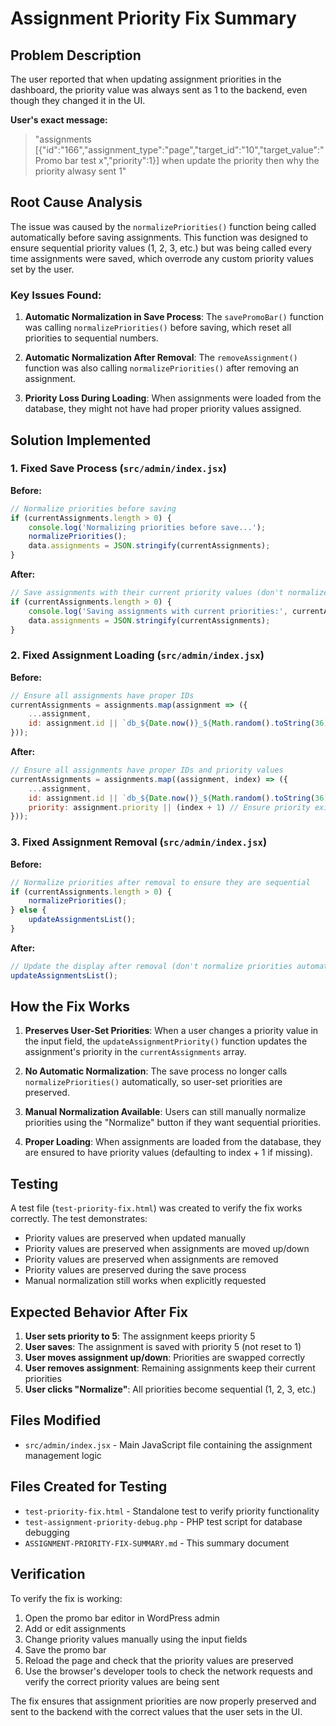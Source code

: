# Assignment Priority Fix Summary

## Problem Description
The user reported that when updating assignment priorities in the dashboard, the priority value was always sent as 1 to the backend, even though they changed it in the UI.

**User's exact message:**
> "assignments [{"id":"166","assignment_type":"page","target_id":"10","target_value":"Promo bar test x","priority":1}] when update the priority then why the priority alwasy sent 1"

## Root Cause Analysis
The issue was caused by the `normalizePriorities()` function being called automatically before saving assignments. This function was designed to ensure sequential priority values (1, 2, 3, etc.) but was being called every time assignments were saved, which overrode any custom priority values set by the user.

### Key Issues Found:

1. **Automatic Normalization in Save Process**: The `savePromoBar()` function was calling `normalizePriorities()` before saving, which reset all priorities to sequential numbers.

2. **Automatic Normalization After Removal**: The `removeAssignment()` function was also calling `normalizePriorities()` after removing an assignment.

3. **Priority Loss During Loading**: When assignments were loaded from the database, they might not have had proper priority values assigned.

## Solution Implemented

### 1. Fixed Save Process (`src/admin/index.jsx`)
**Before:**
```javascript
// Normalize priorities before saving
if (currentAssignments.length > 0) {
    console.log('Normalizing priorities before save...');
    normalizePriorities();
    data.assignments = JSON.stringify(currentAssignments);
}
```

**After:**
```javascript 
// Save assignments with their current priority values (don't normalize automatically)
if (currentAssignments.length > 0) {
    console.log('Saving assignments with current priorities:', currentAssignments.map(a => ({ id: a.id, priority: a.priority })));
    data.assignments = JSON.stringify(currentAssignments);
}
```

### 2. Fixed Assignment Loading (`src/admin/index.jsx`)
**Before:**
```javascript
// Ensure all assignments have proper IDs
currentAssignments = assignments.map(assignment => ({
    ...assignment,
    id: assignment.id || `db_${Date.now()}_${Math.random().toString(36).substr(2, 9)}`
}));
```

**After:**
```javascript
// Ensure all assignments have proper IDs and priority values
currentAssignments = assignments.map((assignment, index) => ({
    ...assignment,
    id: assignment.id || `db_${Date.now()}_${Math.random().toString(36).substr(2, 9)}`,
    priority: assignment.priority || (index + 1) // Ensure priority exists
}));
```

### 3. Fixed Assignment Removal (`src/admin/index.jsx`)
**Before:**
```javascript
// Normalize priorities after removal to ensure they are sequential
if (currentAssignments.length > 0) {
    normalizePriorities();
} else {
    updateAssignmentsList();
}
```

**After:**
```javascript
// Update the display after removal (don't normalize priorities automatically)
updateAssignmentsList();
```

## How the Fix Works

1. **Preserves User-Set Priorities**: When a user changes a priority value in the input field, the `updateAssignmentPriority()` function updates the assignment's priority in the `currentAssignments` array.

2. **No Automatic Normalization**: The save process no longer calls `normalizePriorities()` automatically, so user-set priorities are preserved.

3. **Manual Normalization Available**: Users can still manually normalize priorities using the "Normalize" button if they want sequential priorities.

4. **Proper Loading**: When assignments are loaded from the database, they are ensured to have priority values (defaulting to index + 1 if missing).

## Testing

A test file (`test-priority-fix.html`) was created to verify the fix works correctly. The test demonstrates:

- Priority values are preserved when updated manually
- Priority values are preserved when assignments are moved up/down
- Priority values are preserved when assignments are removed
- Priority values are preserved during the save process
- Manual normalization still works when explicitly requested

## Expected Behavior After Fix

1. **User sets priority to 5**: The assignment keeps priority 5
2. **User saves**: The assignment is saved with priority 5 (not reset to 1)
3. **User moves assignment up/down**: Priorities are swapped correctly
4. **User removes assignment**: Remaining assignments keep their current priorities
5. **User clicks "Normalize"**: All priorities become sequential (1, 2, 3, etc.)

## Files Modified

- `src/admin/index.jsx` - Main JavaScript file containing the assignment management logic

## Files Created for Testing

- `test-priority-fix.html` - Standalone test to verify priority functionality
- `test-assignment-priority-debug.php` - PHP test script for database debugging
- `ASSIGNMENT-PRIORITY-FIX-SUMMARY.md` - This summary document

## Verification

To verify the fix is working:

1. Open the promo bar editor in WordPress admin
2. Add or edit assignments
3. Change priority values manually using the input fields
4. Save the promo bar
5. Reload the page and check that the priority values are preserved
6. Use the browser's developer tools to check the network requests and verify the correct priority values are being sent

The fix ensures that assignment priorities are now properly preserved and sent to the backend with the correct values that the user sets in the UI.
